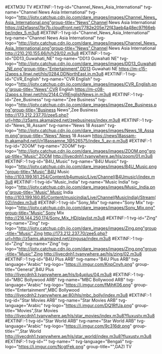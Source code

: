 #EXTM3U TV
#EXTINF:-1 tvg-id="Channel_News_Asia_International" tvg-name="Channel News Asia International" tvg-logo="http://jiotv.catchup.cdn.jio.com/dare_images/images/Channel_News_Asia_International.png"group-title="News",Channel News Asia International
https://d2e1asnsl7br7b.cloudfront.net/7782e205e72f43aeb4a48ec97f66ebbe/index_5.m3u8
#EXTINF:-1 tvg-id="Channel_News_Asia_International" tvg-name="Channel News Asia International" tvg-logo="http://jiotv.catchup.cdn.jio.com/dare_images/images/Channel_News_Asia_International.png"group-title="News",Channel News Asia International
http://210.210.155.66/h/h29/02.m3u8
#EXTINF:-1 tvg-id="DD13_Guwahati_NE" tvg-name="DD13 Guwahati NE" tvg-logo="http://jiotv.catchup.cdn.jio.com/dare_images/images/DD13_Guwahati_NE.png"group-title="Entertainment",DD13 Guwahati NE
https://m-c15-j2apps.s.llnwi.net/hls/0284.DDNorthEast.in.m3u8
#EXTINF:-1 tvg-id="CVR_English" tvg-name="CVR English" tvg-logo="http://jiotv.catchup.cdn.jio.com/dare_images/images/CVR_English.png"group-title="News",CVR English
https://m-c08-j2apps.s.llnwi.net/hls/2144.CVREnglishNews.in.m3u8
#EXTINF:-1 tvg-id="Zee_Business" tvg-name="Zee Business" tvg-logo="http://jiotv.catchup.cdn.jio.com/dare_images/images/Zee_Business.png"group-title="Business News",Zee Business
http://173.212.237.70/zee5.php?url=http://z5ams.akamaized.net/zeebusiness/index.m3u8
#EXTINF:-1 tvg-id="News_18_Assam" tvg-name="News 18 Assam" tvg-logo="http://jiotv.catchup.cdn.jio.com/dare_images/images/News_18_Assam.png"group-title="News",News 18 Assam
https://news18assam-lh.akamaihd.net/i/n18assamne_1@526575/index_5_av-p.m3u8
#EXTINF:-1 tvg-id="ZOOM" tvg-name="ZOOM" tvg-logo="http://jiotv.catchup.cdn.jio.com/dare_images/images/ZOOM.png"group-title="Music",ZOOM
http://livecdnh1.tvanywhere.ae/hls/zoom/01.m3u8
#EXTINF:-1 tvg-id="B4U_Music" tvg-name="B4U Music" tvg-logo="http://jiotv.catchup.cdn.jio.com/dare_images/images/B4U_Music.png"group-title="Music",B4U Music
http://103.199.161.254/Content/b4umusic/Live/Channel(B4Umusic)/index.m3u8
#EXTINF:-1 tvg-id="Music_India" tvg-name="Music India" tvg-logo="http://jiotv.catchup.cdn.jio.com/dare_images/images/Music_India.png"group-title="Music",Music India
http://103.199.160.85/Content/musicindia/Live/Channel(MusicIndia)/Stream(02)/index.m3u8
#EXTINF:-1 tvg-id="Sony_Mix" tvg-name="Sony Mix" tvg-logo="http://jiotv.catchup.cdn.jio.com/dare_images/images/Sony_Mix.png"group-title="Music",Sony Mix
http://216.144.250.174/Sony_Mix_HD/playlist.m3u8
#EXTINF:-1 tvg-id="Zing" tvg-name="Zing" tvg-logo="http://jiotv.catchup.cdn.jio.com/dare_images/images/Zing.png"group-title="Music",Zing
http://173.212.237.70/zee5.php?url=http://z5ams.akamaized.net/zingusa/index.m3u8
#EXTINF:-1 tvg-id="Zing" tvg-name="Zing" tvg-logo="http://jiotv.catchup.cdn.jio.com/dare_images/images/Zing.png"group-title="Music",Zing
http://livecdnh1.tvanywhere.ae/hls/zing/02.m3u8
#EXTINF:-1 tvg-id="B4U Plus ARB" tvg-name="B4U Plus ARB" tvg-language="Arabic" tvg-logo="https://i.imgur.com/KnpCnyh.png" group-title="General",B4U Plus
http://livecdnh3.tvanywhere.ae/hls/b4uplus/04.m3u8
#EXTINF:-1 tvg-id="MBC Bollywood ARB" tvg-name="MBC Bollywood ARB" tvg-language="Arabic" tvg-logo="https://i.imgur.com/fMjhK06.png" group-title="Entertainment",MBC Bollywood
http://livecdnh2.tvanywhere.ae:80/hls/mbc_bolly/index.m3u8
#EXTINF:-1 tvg-id="Star Movies ARB" tvg-name="Star Movies ARB" tvg-language="Arabic" tvg-logo="https://i.imgur.com/DQ1RfUa.png" group-title="Movies",Star Movies
http://livecdnh1.tvanywhere.ae/hls/star_movies/index.m3u8?fluxustv.m3u8
#EXTINF:-1 tvg-id="Star World ARB" tvg-name="Star World ARB" tvg-language="Arabic" tvg-logo="https://i.imgur.com/9c316dr.png" group-title="",Star World
http://livecdnh1.tvanywhere.ae/hls/star_world/index.m3u8?fluxustv.m3u8
#EXTINF:-1 tvg-id="" tvg-name="" tvg-language="Bengali" tvg-logo="https://i.imgur.com/NcgtFek.png" group-title="",GAZI TV
